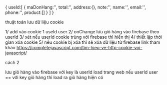 
{
    useId:[
        {
            maDonHang:'',
            total:'',
            address:{},
            note:'',
            name:'',
            email:'',
            phone:'',
            product:[]
        }
    ]
}

thuật toán lưu dữ liệu cookie

1/ add vào cookie 1 useId user
2/ onChange lưu giỏ hàng vào firebase theo userId
3/ xét nếu userId cookie trùng với firebase thì hiển thị 
4/ thiết lập thời gian xóa cookie 
5/ nếu cookie bị xóa thì sẽ xóa dữ liệu từ firebase
link tham khảo
https://completejavascript.com/tim-hieu-ve-http-cookie-voi-javascript/

cách 2

lưu giỏ hàng vào firebase với key là userId 
load trang web nếu userId user == với key giỏ hàng thì load ra giỏ hàng hiện có